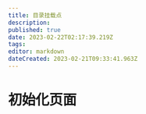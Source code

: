```yaml
---
title: 目录挂载点
description: 
published: true
date: 2023-02-22T02:17:39.219Z
tags: 
editor: markdown
dateCreated: 2023-02-21T09:33:41.963Z
---
```


# 初始化页面